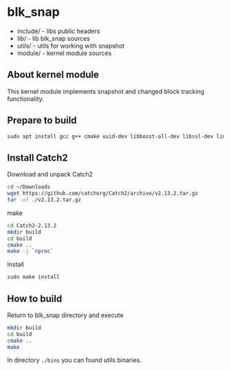 # blk_snap

* include/ - libs public headers
* lib/ - lib blk_snap sources
* utils/ - utils for working with snapshot
* module/ - kernel module sources

## About kernel module
This kernel module implements snapshot and changed block tracking functionality.

## Prepare to build
``` bash
sudo apt install gcc g++ cmake uuid-dev libboost-all-dev libssl-dev linux-headers-generic
```
## Install Catch2
Download and unpack Catch2
```bash
cd ~/Downloads
wget https://github.com/catchorg/Catch2/archive/v2.13.2.tar.gz
tar -xf ./v2.13.2.tar.gz
```
make
```bash
cd Catch2-2.13.2
mkdir build
cd build
cmake ..
make -j `nproc`
```
Install
```bash
sudo make install
```


## How to build
Return to blk_snap directory and execute
``` bash
mkdir build
cd build
cmake ..
make
```
In directory `./bins` you can found utils binaries.




